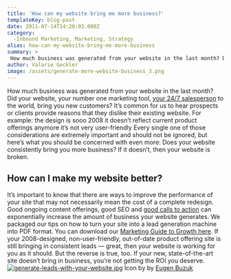 ```yaml
---
title: 'How can my website bring me more business?'
templateKey: blog-post
date: 2011-07-14T14:20:03.000Z
category: 
  -Inbound Marketing, Marketing, Strategy
alias: how-can-my-website-bring-me-more-business
summary: > 
 How much business was generated from your website in the last month? Did your website, your number one marketing tool, your 24/7 salesperson to the world, bring you new customers?
author: Valarie Geckler
image: /assets/generate-more-website-business_3.png
---
```


How much business was generated from your website in the last month? Did your website, your number one marketing tool, [your 24/7 salesperson](/insights/how-much-does-website-cost-why-30000-bargain) to the world, bring you new customers? It’s common for us to hear prospects or clients provide reasons that they dislike their existing website. For example: the design is sooo 2008 it doesn’t reflect current product offerings anymore it’s not very user-friendly Every single one of those considerations are extremely important and should not be ignored, but here’s what you should be concerned with even more: Does your website consistently bring you more business? If it doesn’t, then your website is broken.

How can I make my website better?
---------------------------------

It’s important to know that there are ways to improve the performance of your site that may not necessarily mean the cost of a complete redesign. Good ongoing content offerings, good SEO and [good calls to action](/insights/content-generation-and-ctas-do-your-site-visitors-know-what-do-next) can exponentially increase the amount of business your website generates. We packaged our tips on how to turn your site into a lead generation machine into PDF format. You can download our [Marketing Guide to Growth here](http://offer.digett.com/marketing-guide-growth). If your 2008-designed, non-user-friendly, out-of-date product offering site is still bringing in consistent leads — great, then your website is working for you as it should. But the reverse is true, too. If your new, state-of-the-art site doesn’t bring in business, you’re not getting the ROI you deserve.   [![generate-leads-with-your-website.jpg](/assets/generate-leads_0.jpg)](http://www.digett.com/marketing-plan-growth?utm_source=digett&utm_medium=blog-2011-07-14&utm_campaign=plan-for-growth-one) Icon by by [Eugen Buzuk](http://icondrawer.com/)